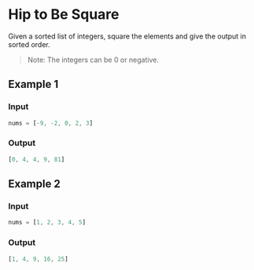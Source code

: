 # Hip to Be Square

Given a sorted list of integers, square the elements and give the output in sorted order.

> Note: The integers can be 0 or negative.

## Example 1

### Input

```javascript
nums = [-9, -2, 0, 2, 3]
```

### Output

```javascript
[0, 4, 4, 9, 81]
```

## Example 2

### Input

```javascript
nums = [1, 2, 3, 4, 5]
```

### Output

```javascript
[1, 4, 9, 16, 25]
```
